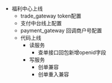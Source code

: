 
- 福利中心上线
	- trade_gateway token配置
	- 支付中台线上配置
	- payment_gateway 回调商户号配置
	- 代码上线
		- 读服务
			- 查单接口回包新增openid字段
		- 写服务
			- 创单兼容
			- 创单重入兼容
